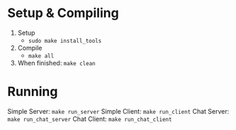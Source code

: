 # Setup & Compiling
1. Setup
    - `sudo make install_tools`
2. Compile
    - `make all`
3. When finished: `make clean`

# Running
Simple Server: `make run_server`
Simple Client: `make run_client`
Chat Server: `make run_chat_server`
Chat Client: `make run_chat_client`

